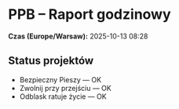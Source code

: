 # PPB – Raport godzinowy
**Czas (Europe/Warsaw):** 2025-10-13 08:28

## Status projektów
- Bezpieczny Pieszy — OK
- Zwolnij przy przejściu — OK
- Odblask ratuje życie — OK


